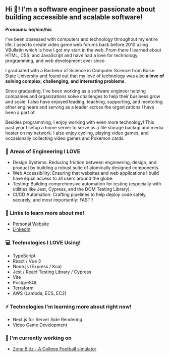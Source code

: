 ## Hi 👋! I'm a software engineer passionate about building accessible and scalable software!

**Pronouns: he/him/his**

I've been obsessed with computers and technology throughout my entire life. I used to create video game web forums back before 2010 using VBulletin which is how I got my start in the web. From there I learned about HTML, CSS, and JavaScript and have had a love for technology, programming, and web development ever since.

I graduated with a Bachelor of Science in Computer Science from Boise State University and found out that my love of technology was also **a love of solving complex, challenging, and interesting problems**.

Since graduating, I've been working as a software engineer helping companies and organizations solve challenges to help their business grow and scale. I also have enjoyed leading, teaching, supporting, and mentoring other engineers and serving as a leader across the organizations I have been a part of.

Besides programming, I enjoy working with even more technology! This past year I setup a home server to serve as a file storage backup and media hoster on my network. I also enjoy cycling, playing video games, and occasionally collecting video games and Pokémon cards.

### 💖 Areas of Engineering I LOVE

- Design Systems: Reducing friction between engineering, design, and product by building a robust suite of atomically designed components.
- Web Accessibility: Ensuring that websites and web applications I build have equal access to all users around the globe.
- Testing: Building comprehensive automation for testing (especially with utilities like Jest, Cypress, and the DOM Testing Library).
- CI/CD Automation: Crafting pipelines to help deploy code safely, securely, and most importantly: FAST!!

### 👀 Links to learn more about me!

- [Personal Website](https://tiernebre.com/)
- [LinkedIn](https://www.linkedin.com/in/tierney-brendan/)

### 💻 Technologies I LOVE Using!

- TypeScript
- React / Vue 3
- Node.js (Express / Koa)
- Jest / React Testing Library / Cypress
- Vite
- PostgreSQL
- Terraform
- AWS (Lambda, ECS, EC2)

### ⚡ Technologies I'm learning more about right now!

- Next.js for Server Side Rendering.
- Video Game Development

### 🔭 I'm currently working on

- [Zone Blitz - A College Football simulator](https://github.com/Tiernebre/zone-blitz)
